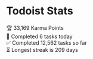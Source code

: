 
# Todoist Stats

<!-- TODO-IST:START -->
🏆  33,169 Karma Points           
🌸  Completed 6 tasks today           
✅  Completed 12,562 tasks so far           
⏳  Longest streak is 209 days
<!-- TODO-IST:END -->
